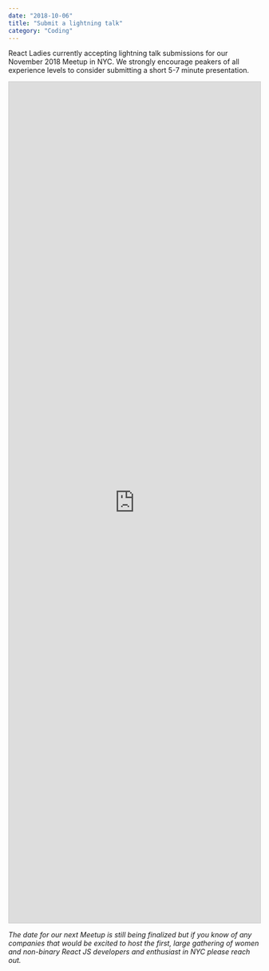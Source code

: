 ```yaml
---
date: "2018-10-06"
title: "Submit a lightning talk"
category: "Coding"
---
```


React Ladies currently accepting lightning talk submissions for our November 2018 Meetup in NYC. We strongly encourage peakers of all experience levels to consider submitting a short 5-7 minute presentation.

<script src="https://static.airtable.com/js/embed/embed_snippet_v1.js"></script>

<iframe class="airtable-embed airtable-dynamic-height" src="https://airtable.com/embed/shrphJUHyS1h6UK0Y?backgroundColor=gray"
        frameborder="0" onmousewheel="" width="100%" height="1681" style="background: transparent; border: 1px solid #ccc;"></iframe>

_The date for our next Meetup is still being finalized but if you know of any companies that would be excited to host the first, large gathering of women and non-binary React JS developers and enthusiast in NYC please reach out._
